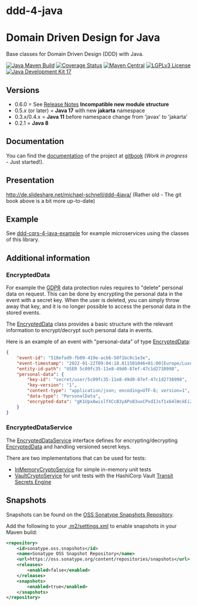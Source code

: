 # ddd-4-java

# Domain Driven Design for Java

Base classes for Domain Driven Design (DDD) with Java.

[![Java Maven Build](https://github.com/fuinorg/ddd-4-java/actions/workflows/maven.yml/badge.svg)](https://github.com/fuinorg/ddd-4-java/actions/workflows/maven.yml)
[![Coverage Status](https://sonarcloud.io/api/project_badges/measure?project=org.fuin.ddd4j%3Addd-4-java&metric=coverage)](https://sonarcloud.io/dashboard?id=org.fuin.ddd4j%3Addd-4-java)
[![Maven Central](https://maven-badges.herokuapp.com/maven-central/org.fuin/ddd-4-java/badge.svg)](https://maven-badges.herokuapp.com/maven-central/org.fuin/ddd-4-java/)
[![LGPLv3 License](http://img.shields.io/badge/license-LGPLv3-blue.svg)](https://www.gnu.org/licenses/lgpl.html)
[![Java Development Kit 17](https://img.shields.io/badge/JDK-17-green.svg)](https://openjdk.java.net/projects/jdk/17/)

## Versions
- 0.6.0 = See [Release Notes](release-notes.md) **Incompatible new module structure**
- 0.5.x (or later) = **Java 17** with new **jakarta** namespace
- 0.3.x/0.4.x = **Java 11** before namespace change from 'javax' to 'jakarta'
- 0.2.1 = **Java 8**

## Documentation

You can find the [documentation](https://app.gitbook.com/@fuinorg/s/ddd-4-java/) of the project
at [gitbook](https://app.gitbook.com/@fuinorg/spaces/) (*Work in progress* - Just started!).

## Presentation

http://de.slideshare.net/michael-schnell/ddd-4java/ (Rather old - The git book above is a bit more up-to-date)

## Example

See [ddd-cqrs-4-java-example](https://github.com/fuinorg/ddd-cqrs-4-java-example) for example microservices using the
classes of this library.

## Additional information

### EncryptedData

For example the [GDPR](https://gdpr.eu/) data protection rules requires to "delete" personal data on request. This can
be done by encrypting the personal data in the event with a secret key. When the user is deleted, you can simply throw
away that key, and it is no longer possible to access the personal data in the stored events.

The [EncryptedData](src/main/java/org/fuin/ddd4j/ddd/EncryptedData.java) class provides a basic structure with the
relevant information to encrypt/decrypt such personal data in events.

Here is an example of an event with "personal-data" of
type [EncryptedData](src/main/java/org/fuin/ddd4j/ddd/EncryptedData.java):

```json
{
	"event-id": "518efad9-fb09-419e-acb6-50f1bc0c1e3e",
	"event-timestamp": "2022-01-22T09:04:18.811501046+01:00[Europe/Luxembourg]",
	"entity-id-path": "USER 5c09fc35-11e8-49d0-87ef-47c1d2738998",
	"personal-data": {
		"key-id": "secret/user/5c09fc35-11e8-49d0-87ef-47c1d2738998",
		"key-version": "1",
		"content-type": "application/json; encoding=UTF-8; version=1",
		"data-type": "PersonalData",
		"encrypted-data": "gK1UpxAwislfXCcB3yAPo83uxCPxdIJsf1x64lWckEi21oZiwIjHudEoeJge7KksfougPkHKl08/1ZW/iU7tqnVF8uv5a3Fh79lHPcHBkePhCOzoDnIh05IfVA2IrTQ6"
	}
}
```

### EncryptedDataService

The [EncryptedDataService](src/main/java/org/fuin/ddd4j/ddd/EncryptedDataService.java) interface defines for
encrypting/decrypting [EncryptedData](src/main/java/org/fuin/ddd4j/ddd/EncryptedData.java) and handling versioned secret
keys.

There are two implementations that can be used for tests:

- [InMemoryCryptoService](https://github.com/fuinorg/ddd-cqrs-unit/blob/master/src/main/java/org/fuin/dddcqrsunit/InMemoryCryptoService.java)
  for simple in-memory unit tests
- [VaultCryptoService](https://github.com/fuinorg/ddd-cqrs-unit/blob/master/src/main/java/org/fuin/dddcqrsunit/VaultCryptoService.java)
  for unit tests with the HashiCorp Vault [Transit Secrets Engine](https://www.vaultproject.io/docs/secrets/transit)

## Snapshots

Snapshots can be found on
the [OSS Sonatype Snapshots Repository](http://oss.sonatype.org/content/repositories/snapshots/org/fuin "Snapshot Repository").

Add the following to
your [.m2/settings.xml](http://maven.apache.org/ref/3.2.1/maven-settings/settings.html "Reference configuration") to
enable snapshots in your Maven build:

```xml
<repository>
    <id>sonatype.oss.snapshots</id>
    <name>Sonatype OSS Snapshot Repository</name>
    <url>https://oss.sonatype.org/content/repositories/snapshots</url>
    <releases>
        <enabled>false</enabled>
    </releases>
    <snapshots>
        <enabled>true</enabled>
    </snapshots>
</repository>
```

